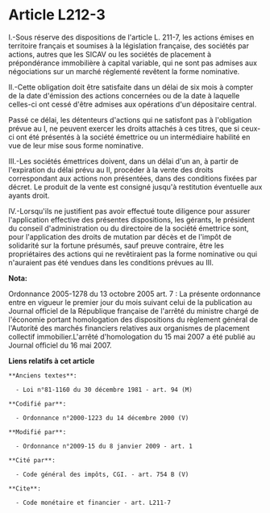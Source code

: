 # Article L212-3

I.-Sous réserve des dispositions de l'article L. 211-7, les actions émises en territoire français et soumises à la
législation française, des sociétés par actions, autres que les SICAV ou les sociétés de placement à prépondérance
immobilière à capital variable, qui ne sont pas admises aux négociations sur un marché réglementé revêtent la forme
nominative. 

II.-Cette obligation doit être satisfaite dans un délai de six mois à compter de la date d'émission des actions concernées ou
de la date à laquelle celles-ci ont cessé d'être admises aux opérations d'un dépositaire central. 

Passé ce délai, les détenteurs d'actions qui ne satisfont pas à l'obligation prévue au I, ne peuvent exercer les droits
attachés à ces titres, que si ceux-ci ont été présentés à la société émettrice ou un intermédiaire habilité en vue de leur
mise sous forme nominative. 

III.-Les sociétés émettrices doivent, dans un délai d'un an, à partir de l'expiration du délai prévu au II, procéder à la
vente des droits correspondant aux actions non présentées, dans des conditions fixées par décret. Le produit de la vente est
consigné jusqu'à restitution éventuelle aux ayants droit. 

IV.-Lorsqu'ils ne justifient pas avoir effectué toute diligence pour assurer l'application effective des présentes
dispositions, les gérants, le président du conseil d'administration ou du directoire de la société émettrice sont, pour
l'application des droits de mutation par décès et de l'impôt de solidarité sur la fortune présumés, sauf preuve contraire,
être les propriétaires des actions qui ne revêtiraient pas la forme nominative ou qui n'auraient pas été vendues dans les
conditions prévues au III.

**Nota:**

Ordonnance 2005-1278 du 13 octobre 2005 art. 7 : La présente ordonnance entre en vigueur le premier jour du mois suivant
celui de la publication au Journal officiel de la République française de l'arrêté du ministre chargé de l'économie portant
homologation des dispositions du règlement général de l'Autorité des marchés financiers relatives aux organismes de placement
collectif immobilier.L'arrêté d'homologation du 15 mai 2007 a été publié au Journal officiel du 16 mai 2007.

**Liens relatifs à cet article**

	**Anciens textes**:

	  - Loi n°81-1160 du 30 décembre 1981 - art. 94 (M)

	**Codifié par**:

	  - Ordonnance n°2000-1223 du 14 décembre 2000 (V)

	**Modifié par**:

	  - Ordonnance n°2009-15 du 8 janvier 2009 - art. 1

	**Cité par**:

	  - Code général des impôts, CGI. - art. 754 B (V)

	**Cite**:

	  - Code monétaire et financier - art. L211-7
